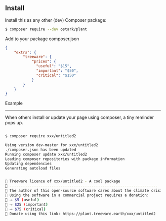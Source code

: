 
Install
---

Install this as any other (dev) Composer package:
```sh
$ composer require --dev ostark/plant
```

Add to your package composer.json
```json
{
    "extra": {
        "treeware": {
            "prices": {
              "useful": "$15",
              "important": "$50",
              "critical": "$150"
            } 
        }
    }
}
```

Example

---

When others install or update your page using composer, a tiny reminder pops up.

```sh

$ composer require xxx/untitled2

Using version dev-master for xxx/untitled2
./composer.json has been updated
Running composer update xxx/untitled2
Loading composer repositories with package information
Updating dependencies
Generating autoload files


🌳 Treeware licence of xxx/untitled2 - A cool package
🌳 -------------------------------------------------------------------
🌳 The author of this open-source software cares about the climate crisis.
🌳 Using the software in a commercial project requires a donation:
🌳 ⤑ $5 (useful)
🌳 ⤑ $25 (important)
🌳 ⤑ $75 (critical)
🌳 Donate using this link: https://plant.treeware.earth/xxx/untitled2


```


